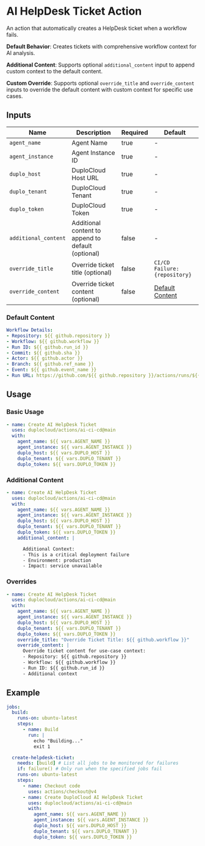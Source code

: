# AI HelpDesk Ticket Action

An action that automatically creates a HelpDesk ticket when a workflow fails.

**Default Behavior**: Creates tickets with comprehensive workflow context for AI analysis.

**Additional Content**: Supports optional `additional_content` input to append custom context to the default content.

**Custom Override**: Supports optional `override_title` and `override_content` inputs to override the default content with custom context for specific use cases.


## Inputs

| Name | Description | Required | Default |
|------|-------------|----------|---------|
| `agent_name` | Agent Name | true | - |
| `agent_instance` | Agent Instance ID | true | - |
| `duplo_host` | DuploCloud Host URL | true | - |
| `duplo_tenant` | DuploCloud Tenant | true | - |
| `duplo_token` | DuploCloud Token | true | - |
| `additional_content` | Additional content to append to default (optional) | false | - |
| `override_title` | Override ticket title (optional) | false | `CI/CD Failure: {repository}` |
| `override_content` | Override ticket content (optional) | false | [Default Content](#default-content) |

### Default Content

```yaml
Workflow Details:
- Repository: ${{ github.repository }}
- Workflow: ${{ github.workflow }}
- Run ID: ${{ github.run_id }}
- Commit: ${{ github.sha }}
- Actor: ${{ github.actor }}
- Branch: ${{ github.ref_name }}
- Event: ${{ github.event_name }}
- Run URL: https://github.com/${{ github.repository }}/actions/runs/${{ github.run_id }}
```

## Usage

### Basic Usage

```yaml
- name: Create AI HelpDesk Ticket
  uses: duplocloud/actions/ai-ci-cd@main
  with:
    agent_name: ${{ vars.AGENT_NAME }}
    agent_instance: ${{ vars.AGENT_INSTANCE }}
    duplo_host: ${{ vars.DUPLO_HOST }}
    duplo_tenant: ${{ vars.DUPLO_TENANT }}
    duplo_token: ${{ vars.DUPLO_TOKEN }}
```

### Additional Content

```yaml
- name: Create AI HelpDesk Ticket
  uses: duplocloud/actions/ai-ci-cd@main
  with:
    agent_name: ${{ vars.AGENT_NAME }}
    agent_instance: ${{ vars.AGENT_INSTANCE }}
    duplo_host: ${{ vars.DUPLO_HOST }}
    duplo_tenant: ${{ vars.DUPLO_TENANT }}
    duplo_token: ${{ vars.DUPLO_TOKEN }}
    additional_content: |

      Additional Context:
      - This is a critical deployment failure
      - Environment: production
      - Impact: service unavailable
```

### Overrides

```yaml
- name: Create AI HelpDesk Ticket
  uses: duplocloud/actions/ai-ci-cd@main
  with:
    agent_name: ${{ vars.AGENT_NAME }}
    agent_instance: ${{ vars.AGENT_INSTANCE }}
    duplo_host: ${{ vars.DUPLO_HOST }}
    duplo_tenant: ${{ vars.DUPLO_TENANT }}
    duplo_token: ${{ vars.DUPLO_TOKEN }}
    override_title: "Override Ticket Title: ${{ github.workflow }}"
    override_content: |
      Override ticket content for use-case context:
      - Repository: ${{ github.repository }}
      - Workflow: ${{ github.workflow }}
      - Run ID: ${{ github.run_id }}
      - Additional context
```

## Example

```yaml
jobs:
  build:
    runs-on: ubuntu-latest
    steps:
      - name: Build
        run: |
          echo "Building..."
          exit 1

  create-helpdesk-ticket:
    needs: [build] # List all jobs to be monitored for failures
    if: failure() # Only run when the specified jobs fail
    runs-on: ubuntu-latest
    steps:
      - name: Checkout code
        uses: actions/checkout@v4
      - name: Create DuploCloud AI HelpDesk Ticket
        uses: duplocloud/actions/ai-ci-cd@main
        with:
          agent_name: ${{ vars.AGENT_NAME }}
          agent_instance: ${{ vars.AGENT_INSTANCE }}
          duplo_host: ${{ vars.DUPLO_HOST }}
          duplo_tenant: ${{ vars.DUPLO_TENANT }}
          duplo_token: ${{ vars.DUPLO_TOKEN }}
```
